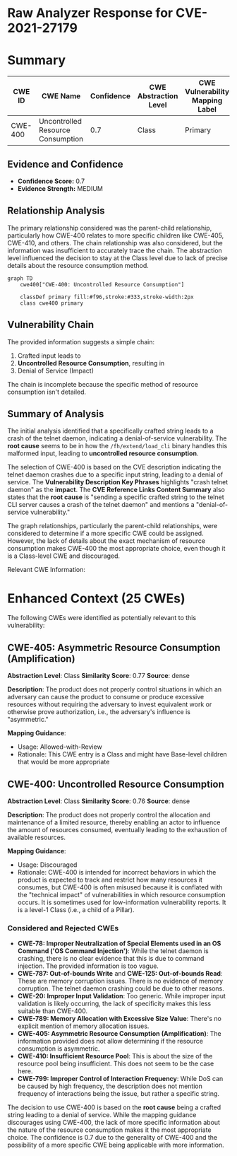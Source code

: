 # Raw Analyzer Response for CVE-2021-27179

# Summary
| CWE ID | CWE Name | Confidence | CWE Abstraction Level | CWE Vulnerability Mapping Label | CWE-Vulnerability Mapping Notes |
|---|---|---|---|---|---|
| CWE-400 | Uncontrolled Resource Consumption | 0.7 | Class | Primary | Discouraged |

## Evidence and Confidence

*   **Confidence Score:** 0.7
*   **Evidence Strength:** MEDIUM

## Relationship Analysis
The primary relationship considered was the parent-child relationship, particularly how CWE-400 relates to more specific children like CWE-405, CWE-410, and others. The chain relationship was also considered, but the information was insufficient to accurately trace the chain. The abstraction level influenced the decision to stay at the Class level due to lack of precise details about the resource consumption method.

```mermaid
graph TD
    cwe400["CWE-400: Uncontrolled Resource Consumption"]
    
    classDef primary fill:#f96,stroke:#333,stroke-width:2px
    class cwe400 primary
```

## Vulnerability Chain
The provided information suggests a simple chain:
1.  Crafted input leads to
2.  **Uncontrolled Resource Consumption**, resulting in
3.  Denial of Service (Impact)

The chain is incomplete because the specific method of resource consumption isn't detailed.

## Summary of Analysis
The initial analysis identified that a specifically crafted string leads to a crash of the telnet daemon, indicating a denial-of-service vulnerability. The **root cause** seems to be in how the `/fh/extend/load_cli` binary handles this malformed input, leading to **uncontrolled resource consumption**.

The selection of CWE-400 is based on the CVE description indicating the telnet daemon crashes due to a specific input string, leading to a denial of service. The **Vulnerability Description Key Phrases** highlights "crash telnet daemon" as the **impact**. The **CVE Reference Links Content Summary** also states that the **root cause** is "sending a specific crafted string to the telnet CLI server causes a crash of the telnet daemon" and mentions a "denial-of-service vulnerability."

The graph relationships, particularly the parent-child relationships, were considered to determine if a more specific CWE could be assigned. However, the lack of details about the exact mechanism of resource consumption makes CWE-400 the most appropriate choice, even though it is a Class-level CWE and discouraged.

Relevant CWE Information:

# Enhanced Context (25 CWEs)
The following CWEs were identified as potentially relevant to this vulnerability:

## CWE-405: Asymmetric Resource Consumption (Amplification)
**Abstraction Level**: Class
**Similarity Score**: 0.77
**Source**: dense

**Description**:
The product does not properly control situations in which an adversary can cause the product to consume or produce excessive resources without requiring the adversary to invest equivalent work or otherwise prove authorization, i.e., the adversary's influence is "asymmetric."

**Mapping Guidance**:
- Usage: Allowed-with-Review
- Rationale: This CWE entry is a Class and might have Base-level children that would be more appropriate

## CWE-400: Uncontrolled Resource Consumption
**Abstraction Level**: Class
**Similarity Score**: 0.76
**Source**: dense

**Description**:
The product does not properly control the allocation and maintenance of a limited resource, thereby enabling an actor to influence the amount of resources consumed, eventually leading to the exhaustion of available resources.

**Mapping Guidance**:
- Usage: Discouraged
- Rationale: CWE-400 is intended for incorrect behaviors in which the product is expected to track and restrict how many resources it consumes, but CWE-400 is often misused because it is conflated with the "technical impact" of vulnerabilities in which resource consumption occurs. It is sometimes used for low-information vulnerability reports. It is a level-1 Class (i.e., a child of a Pillar).

### Considered and Rejected CWEs

*   **CWE-78: Improper Neutralization of Special Elements used in an OS Command ('OS Command Injection')**: While the telnet daemon is crashing, there is no clear evidence that this is due to command injection. The provided information is too vague.
*   **CWE-787: Out-of-bounds Write** and **CWE-125: Out-of-bounds Read**: These are memory corruption issues. There is no evidence of memory corruption. The telnet daemon crashing could be due to other reasons.
*   **CWE-20: Improper Input Validation**: Too generic. While improper input validation is likely occurring, the lack of specificity makes this less suitable than CWE-400.
*   **CWE-789: Memory Allocation with Excessive Size Value**: There's no explicit mention of memory allocation issues.
*   **CWE-405: Asymmetric Resource Consumption (Amplification)**: The information provided does not allow determining if the resource consumption is asymmetric.
*   **CWE-410: Insufficient Resource Pool**: This is about the size of the resource pool being insufficient. This does not seem to be the case here.
*   **CWE-799: Improper Control of Interaction Frequency**: While DoS can be caused by high frequency, the description does not mention frequency of interactions being the issue, but rather a specific string.

The decision to use CWE-400 is based on the **root cause** being a crafted string leading to a denial of service. While the mapping guidance discourages using CWE-400, the lack of more specific information about the nature of the resource consumption makes it the most appropriate choice. The confidence is 0.7 due to the generality of CWE-400 and the possibility of a more specific CWE being applicable with more information.